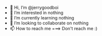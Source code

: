 - 👋 Hi, I’m @jerrygoodboi
- 👀 I’m interested in nothing
- 🌱 I’m currently learning nothing
- 💞️ I’m looking to collaborate on nothing
- 📫 How to reach me ===> Don't reach me :)

<!---
jerrygoodboi/jerrygoodboi is a ✨ special ✨ repository because its `README.md` (this file) appears on your GitHub profile.
You can click the Preview link to take a look at your changes.
--->
